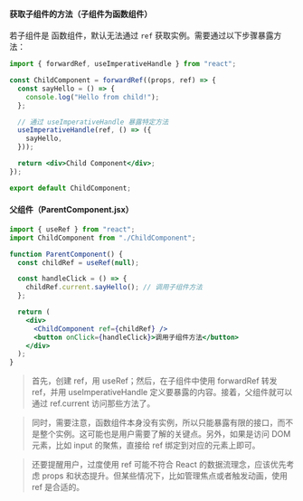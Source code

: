 #### 获取子组件的方法（子组件为函数组件）

若子组件是 函数组件，默认无法通过 `ref` 获取实例。需要通过以下步骤暴露方法：

```jsx
import { forwardRef, useImperativeHandle } from "react";

const ChildComponent = forwardRef((props, ref) => {
  const sayHello = () => {
    console.log("Hello from child!");
  };

  // 通过 useImperativeHandle 暴露特定方法
  useImperativeHandle(ref, () => ({
    sayHello,
  }));

  return <div>Child Component</div>;
});

export default ChildComponent;
```

#### 父组件（ParentComponent.jsx）

```jsx
import { useRef } from "react";
import ChildComponent from "./ChildComponent";

function ParentComponent() {
  const childRef = useRef(null);

  const handleClick = () => {
    childRef.current.sayHello(); // 调用子组件方法
  };

  return (
    <div>
      <ChildComponent ref={childRef} />
      <button onClick={handleClick}>调用子组件方法</button>
    </div>
  );
}
```

> 首先，创建 ref，用 useRef；然后，在子组件中使用 forwardRef 转发 ref，并用 useImperativeHandle 定义要暴露的内容。接着，父组件就可以通过 ref.current 访问那些方法了。

> 同时，需要注意，函数组件本身没有实例，所以只能暴露有限的接口，而不是整个实例。这可能也是用户需要了解的关键点。另外，如果是访问 DOM 元素，比如 input 的聚焦，直接给 ref 绑定到对应的元素上即可。

> 还要提醒用户，过度使用 ref 可能不符合 React 的数据流理念，应该优先考虑 props 和状态提升。但某些情况下，比如管理焦点或者触发动画，使用 ref 是合适的。
